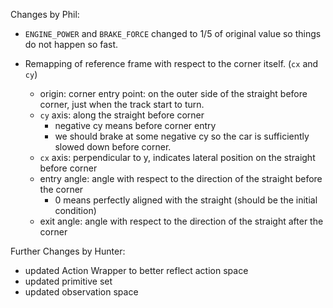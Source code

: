 Changes by Phil:

- `ENGINE_POWER` and `BRAKE_FORCE` changed to 1/5 of original value so things do not happen so fast.

- Remapping of reference frame with respect to the corner itself. (`cx` and `cy`)
    - origin: corner entry point: on the outer side of the straight before corner, just when the track start to turn.
    - `cy` axis: along the straight before corner
        - negative cy means before corner entry
        - we should brake at some negative cy so the car is sufficiently slowed down before corner.
    - `cx` axis: perpendicular to y, indicates lateral position on the straight before corner
    - entry angle: angle with respect to the direction of the straight before the corner
        - 0 means perfectly aligned with the straight (should be the initial condition)
    - exit angle: angle with respect to the direction of the straight after the corner

Further Changes by Hunter:
- updated Action Wrapper to better reflect action space
- updated primitive set
- updated observation space